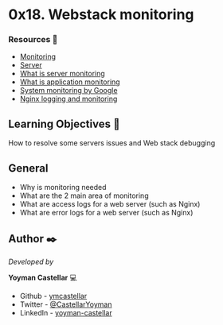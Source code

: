 # 0x18. Webstack monitoring

### Resources 🔧

- [Monitoring](https://intranet.hbtn.io/concepts/13)
- [Server](https://intranet.hbtn.io/concepts/67)
- [What is server monitoring](https://intranet.hbtn.io/rltoken/m8e7smqRz3k4PUBnv0zB7g)
- [What is application monitoring](https://intranet.hbtn.io/rltoken/fGzCCVr7lwNEvarE8u1HRQ)
- [System monitoring by Google](https://intranet.hbtn.io/rltoken/h6WV2iIVUCL-atjFIu6TZA)
- [Nginx logging and monitoring](https://intranet.hbtn.io/rltoken/ZUIlnid6NphRWIaGZ3MTZQ)


## Learning Objectives 📖

How to resolve some servers issues and Web stack debugging

## General
- Why is monitoring needed
- What are the 2 main area of monitoring
- What are access logs for a web server (such as Nginx)
- What are error logs for a web server (such as Nginx)

## Author ✒️

_Developed by_

**Yoyman Castellar** :computer:

- Github - [ymcastellar](https://github.com/ymcastellar)
- Twitter - [@CastellarYoyman](https://twitter.com/CastellarYoyman)
- LinkedIn - [yoyman-castellar](https://www.linkedin.com/in/yoyman-castellar/)